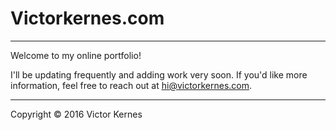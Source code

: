 # Victorkernes.com
---
Welcome to my online portfolio!

I'll be updating frequently and adding work very soon. If you'd like more information, feel free to reach out at [hi@victorkernes.com](mailto:hi@victorkernes.com "Email Victor Kernes").

---
Copyright © 2016 Victor Kernes
